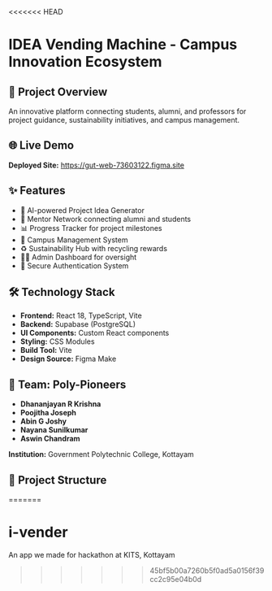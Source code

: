 <<<<<<< HEAD
# IDEA Vending Machine - Campus Innovation Ecosystem

## 🎯 Project Overview
An innovative platform connecting students, alumni, and professors for project guidance, sustainability initiatives, and campus management.

## 🌐 Live Demo
**Deployed Site:** https://gut-web-73603122.figma.site

## ✨ Features
- 🤖 AI-powered Project Idea Generator
- 👥 Mentor Network connecting alumni and students
- 📊 Progress Tracker for project milestones
- 🏫 Campus Management System
- ♻️ Sustainability Hub with recycling rewards
- 👨‍💼 Admin Dashboard for oversight
- 🔐 Secure Authentication System

## 🛠️ Technology Stack
- **Frontend:** React 18, TypeScript, Vite
- **Backend:** Supabase (PostgreSQL)
- **UI Components:** Custom React components
- **Styling:** CSS Modules
- **Build Tool:** Vite
- **Design Source:** Figma Make

## 👥 Team: Poly-Pioneers
- **Dhananjayan R Krishna**
- **Poojitha Joseph**
- **Abin G Joshy**
- **Nayana Sunilkumar**
- **Aswin Chandram**

**Institution:** Government Polytechnic College, Kottayam

## 📁 Project Structure
=======
# i-vender
An app we made for hackathon at KITS, Kottayam
>>>>>>> 45bf5b00a7260b5f0ad5a0156f39cc2c95e04b0d
